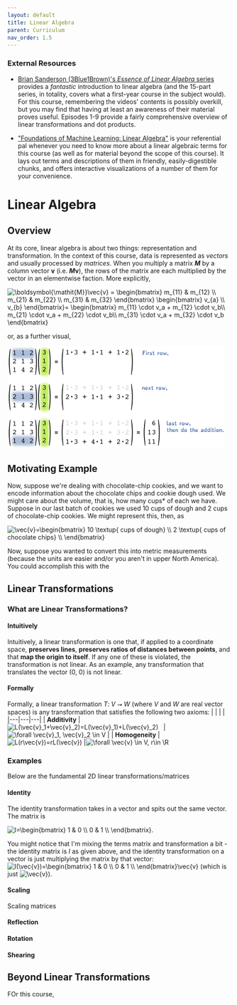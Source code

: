 ```yaml
---
layout: default
title: Linear Algebra
parent: Curriculum
nav_order: 1.5
---
```



### External Resources
- [Brian Sanderson (3Blue1Brown)'s _Essence of Linear Algebra_ series](https://www.youtube.com/watch?v=fNk_zzaMoSs&list=PLZHQObOWTQDPD3MizzM2xVFitgF8hE_ab&ab_channel=3Blue1Brown) provides a _fantastic_ introduction to linear algebra (and the 15-part series, in totality, covers what a first-year course in the subject would). For this course, remembering the videos' contents is possibly overkill, but you may find that having at least an awareness of their material proves useful. Episodes 1-9 provide a fairly comprehensive overview of linear transformations and dot products.

- ["Foundations of Machine Learning: Linear Algebra"](https://the-learning-machine.com/article/machine-learning/linear-algebra) is your referential pal whenever you need to know more about a linear algebraic terms for this course (as well as for material beyond the scope of this course). It lays out terms and descriptions of them in friendly, easily-digestible chunks, and offers interactive visualizations of a number of them for your convenience.

# Linear Algebra
## Overview
At its core, linear algebra is about two things: representation and transformation. In the context of this course, data is represented as _vectors_ and usually processed by _matrices_. When you multiply a matrix _**M**_ by a column vector **v** (i.e. **_M_**__v__), the rows of the matrix are each multiplied by the vector in an elementwise faction. More explicitly,

<img src="https://i.upmath.me/svg/%5Cboldsymbol%7B%5Cmathit%7BM%7D%7D%5Cvec%7Bv%7D%20%3D%20%0A%5Cbegin%7Bbmatrix%7D%0Am_%7B11%7D%20%26%20m_%7B12%7D%20%5C%5C%0Am_%7B21%7D%20%26%20m_%7B22%7D%20%5C%5C%0Am_%7B31%7D%20%26%20m_%7B32%7D%0A%5Cend%7Bbmatrix%7D%0A%5Cbegin%7Bbmatrix%7D%0Av_%7Ba%7D%20%5C%5C%0Av_%7Bb%7D%20%0A%5Cend%7Bbmatrix%7D%3D%0A%5Cbegin%7Bbmatrix%7D%0Am_%7B11%7D%20%5Ccdot%20v_a%20%2B%20m_%7B12%7D%20%5Ccdot%20v_b%5C%5C%0Am_%7B21%7D%20%5Ccdot%20v_a%20%2B%20m_%7B22%7D%20%5Ccdot%20v_b%5C%5C%0Am_%7B31%7D%20%5Ccdot%20v_a%20%2B%20m_%7B32%7D%20%5Ccdot%20v_b%0A%5Cend%7Bbmatrix%7D%0A" alt="\boldsymbol{\mathit{M}}\vec{v} = 
\begin{bmatrix}
m_{11} &amp; m_{12} \\
m_{21} &amp; m_{22} \\
m_{31} &amp; m_{32}
\end{bmatrix}
\begin{bmatrix}
v_{a} \\
v_{b} 
\end{bmatrix}=
\begin{bmatrix}
m_{11} \cdot v_a + m_{12} \cdot v_b\\
m_{21} \cdot v_a + m_{22} \cdot v_b\\
m_{31} \cdot v_a + m_{32} \cdot v_b
\end{bmatrix}
" />

or, as a further visual,

![Matrix-vector multiplication visual](matmul.png)

## Motivating Example

Now, suppose we're dealing with chocolate-chip cookies, and we want to encode information about the chocolate chips and cookie dough used. We might care about the volume, that is, how many cups\* of each we have. Suppose in our last batch of cookies we used 10 cups of dough and 2 cups of chocolate-chip cookies. We might represent this, then, as

<img src="https://i.upmath.me/svg/%5Cvec%7Bv%7D%3D%5Cbegin%7Bbmatrix%7D%0A10%20%5Ctextup%7B%20cups%20of%20dough%7D%20%5C%5C%0A2%20%5Ctextup%7B%20cups%20of%20chocolate%20chips%7D%20%5C%5C%0A%5Cend%7Bbmatrix%7D" alt="\vec{v}=\begin{bmatrix}
10 \textup{ cups of dough} \\
2 \textup{ cups of chocolate chips} \\
\end{bmatrix}" />
 
Now, suppose you wanted to convert this into metric measurements (because the units are easier and/or you aren't in upper North America). You could accomplish this with the

## Linear Transformations
### What are Linear Transformations?
#### Intuitively
Intuitively, a linear transformation is one that, if applied to a coordinate space, **preserves lines**, **preserves ratios of distances between points**, and that **map the origin to itself**. If any one of these is violated, the transformation is not linear. As an example, any transformation that translates the vector (0, 0) is not linear.
#### Formally
Formally, a linear transformation _T_: *V* ⭢ *W* (where _V_ and _W_ are real vector spaces) is any transformation that satisfies the following two axioms:
|   |   |   |
|---|---|---|
| **Additivity** | <img src="https://i.upmath.me/svg/L(%5Cvec%7Bv%7D_1%2B%5Cvec%7Bv%7D_2)%3DL(%5Cvec%7Bv%7D_1)%2BL(%5Cvec%7Bv%7D_2)" alt="L(\vec{v}_1+\vec{v}_2)=L(\vec{v}_1)+L(\vec{v}_2)" /> &nbsp;&nbsp;| <img src="https://i.upmath.me/svg/%5Cforall%20%5Cvec%7Bv%7D_1%2C%20%5Cvec%7Bv%7D_2%20%5Cin%20V" alt="\forall \vec{v}_1, \vec{v}_2 \in V" /> |
| **Homogeneity** | <img src="https://i.upmath.me/svg/L(r%5Cvec%7Bv%7D)%3DrL(%5Cvec%7Bv%7D)" alt="L(r\vec{v})=rL(\vec{v})" /> |<img src="https://i.upmath.me/svg/%5Cforall%20%5Cvec%7Bv%7D%20%5Cin%20V%2C%20r%5Cin%20%5CR" alt="\forall \vec{v} \in V, r\in \R" />

### Examples
Below are the fundamental 2D linear transformations/matrices
#### Identity
The identity transformation takes in a vector and spits out the same vector. The matrix is

<img src="https://i.upmath.me/svg/I%3D%5Cbegin%7Bbmatrix%7D%0A1%20%26%200%20%5C%5C%0A0%20%26%201%20%5C%5C%0A%5Cend%7Bbmatrix%7D" alt="I=\begin{bmatrix}
1 &amp; 0 \\
0 &amp; 1 \\
\end{bmatrix}" />. 

You might notice that I'm mixing the terms matrix and transformation a bit - the identity matrix is _I_ as given above, and the identity transformation on a vector is just multiplying the matrix by that vector: <img src="https://i.upmath.me/svg/I(%5Cvec%7Bv%7D)%3D%5Cbegin%7Bbmatrix%7D%0A1%20%26%200%20%5C%5C%0A0%20%26%201%20%5C%5C%0A%5Cend%7Bbmatrix%7D%5Cvec%7Bv%7D" alt="I(\vec{v})=\begin{bmatrix}
1 &amp; 0 \\
0 &amp; 1 \\
\end{bmatrix}\vec{v}" /> (which is just <img src="https://i.upmath.me/svg/%5Cvec%7Bv%7D" alt="\vec{v}" />). 
#### Scaling
Scaling matrices 
#### Reflection
#### Rotation
#### Shearing
###

## Beyond Linear Transformations
FOr this course, 